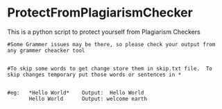 # ProtectFromPlagiarismChecker
This is a python script to protect yourself from Plagiarism Checkers


    #Some Grammer issues may be there, so please check your output from any grammer cheacker tool
    
    
    #To skip some words to get change store them in skip.txt file.  To skip changes temporary put those words or sentences in *
    
    
    #eg:   *Hello World*    Output:  Hello World
           Hello World      Output: welcome earth
